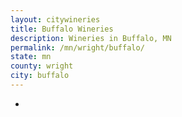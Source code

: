 ```yaml
---
layout: citywineries
title: Buffalo Wineries
description: Wineries in Buffalo, MN
permalink: /mn/wright/buffalo/
state: mn
county: wright
city: buffalo
---
```

-
